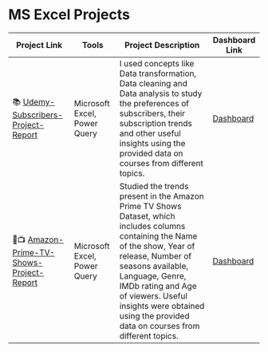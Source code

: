 # MS Excel Projects

| Project Link | Tools | Project Description |  Dashboard Link |
|---|---|---|---|
| 📚 [Udemy-Subscribers-Project-Report](https://github.com/Marvykeys/Udemy-Subscribers-Project-Report) | Microsoft Excel, Power Query |I used concepts like Data transformation, Data cleaning and Data analysis to study the preferences of subscribers, their subscription trends and other useful insights using the provided data on courses from different topics.| [Dashboard](https://ibb.co/zRkmxSq)
| 🎥📺 [Amazon-Prime-TV-Shows-Project-Report](https://github.com/Marvykeys/Amazon-Prime-TV-Shows-Project-Report) | Microsoft Excel, Power Query | Studied the trends present in the Amazon Prime TV Shows Dataset, which includes columns containing the Name of the show, Year of release, Number of seasons available, Language, Genre, IMDb rating and Age of viewers. Useful insights were obtained using the provided data on courses from different topics.| [Dashboard](https://ibb.co/Dp1sYN2) 
